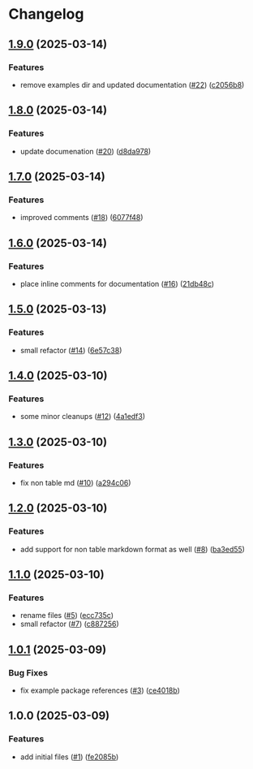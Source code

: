 # Changelog

## [1.9.0](https://github.com/azyphon/markparsr/compare/v1.8.0...v1.9.0) (2025-03-14)


### Features

* remove examples dir and updated documentation ([#22](https://github.com/azyphon/markparsr/issues/22)) ([c2056b8](https://github.com/azyphon/markparsr/commit/c2056b816691885e12f2c4cf652b9730e6fad09d))

## [1.8.0](https://github.com/azyphon/markparsr/compare/v1.7.0...v1.8.0) (2025-03-14)


### Features

* update documenation ([#20](https://github.com/azyphon/markparsr/issues/20)) ([d8da978](https://github.com/azyphon/markparsr/commit/d8da978a02fd1d0f4816133f2864ce839866ffb9))

## [1.7.0](https://github.com/azyphon/markparsr/compare/v1.6.0...v1.7.0) (2025-03-14)


### Features

* improved comments ([#18](https://github.com/azyphon/markparsr/issues/18)) ([6077f48](https://github.com/azyphon/markparsr/commit/6077f48e5da0f73d1b20d6a1c072be65344a43b2))

## [1.6.0](https://github.com/azyphon/markparsr/compare/v1.5.0...v1.6.0) (2025-03-14)


### Features

* place inline comments for documentation ([#16](https://github.com/azyphon/markparsr/issues/16)) ([21db48c](https://github.com/azyphon/markparsr/commit/21db48cbd8e23c42238e8171e89fa97624c5e474))

## [1.5.0](https://github.com/azyphon/markparsr/compare/v1.4.0...v1.5.0) (2025-03-13)


### Features

* small refactor ([#14](https://github.com/azyphon/markparsr/issues/14)) ([6e57c38](https://github.com/azyphon/markparsr/commit/6e57c38561b8b2e8bb818c8dcf39e1ba70e8c91b))

## [1.4.0](https://github.com/azyphon/markparsr/compare/v1.3.0...v1.4.0) (2025-03-10)


### Features

* some minor cleanups ([#12](https://github.com/azyphon/markparsr/issues/12)) ([4a1edf3](https://github.com/azyphon/markparsr/commit/4a1edf3a1b6c866aa6638a829d3a610c8e3d2bea))

## [1.3.0](https://github.com/azyphon/markparsr/compare/v1.2.0...v1.3.0) (2025-03-10)


### Features

* fix non table md ([#10](https://github.com/azyphon/markparsr/issues/10)) ([a294c06](https://github.com/azyphon/markparsr/commit/a294c0632123881f0bcef30901e5d3747110b15a))

## [1.2.0](https://github.com/azyphon/markparsr/compare/v1.1.0...v1.2.0) (2025-03-10)


### Features

* add support for non table markdown format as well ([#8](https://github.com/azyphon/markparsr/issues/8)) ([ba3ed55](https://github.com/azyphon/markparsr/commit/ba3ed55f5bce82e0563aa61b352b19a268f17a78))

## [1.1.0](https://github.com/azyphon/markparsr/compare/v1.0.1...v1.1.0) (2025-03-10)


### Features

* rename files ([#5](https://github.com/azyphon/markparsr/issues/5)) ([ecc735c](https://github.com/azyphon/markparsr/commit/ecc735c64874d8efdc2c40b24174da79311580ec))
* small refactor ([#7](https://github.com/azyphon/markparsr/issues/7)) ([c887256](https://github.com/azyphon/markparsr/commit/c88725661e075053f446dd4c2b17acc02d8c20b5))

## [1.0.1](https://github.com/azyphon/markparsr/compare/v1.0.0...v1.0.1) (2025-03-09)


### Bug Fixes

* fix example package references ([#3](https://github.com/azyphon/markparsr/issues/3)) ([ce4018b](https://github.com/azyphon/markparsr/commit/ce4018b08624f99454caee153814edfe2dd7badb))

## 1.0.0 (2025-03-09)


### Features

* add initial files ([#1](https://github.com/azyphon/markparsr/issues/1)) ([fe2085b](https://github.com/azyphon/markparsr/commit/fe2085bccb2cc5c24bb7200b64b32582910696e2))
